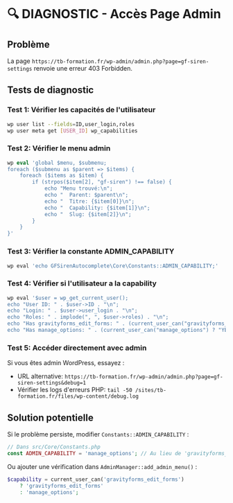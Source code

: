 # 🔍 DIAGNOSTIC - Accès Page Admin

## Problème

La page `https://tb-formation.fr/wp-admin/admin.php?page=gf-siren-settings` renvoie une erreur 403 Forbidden.

## Tests de diagnostic

### Test 1: Vérifier les capacités de l'utilisateur

```bash
wp user list --fields=ID,user_login,roles
wp user meta get [USER_ID] wp_capabilities
```

### Test 2: Vérifier le menu admin

```php
wp eval 'global $menu, $submenu;
foreach ($submenu as $parent => $items) {
    foreach ($items as $item) {
        if (strpos($item[2], "gf-siren") !== false) {
            echo "Menu trouvé:\n";
            echo "  Parent: $parent\n";
            echo "  Titre: {$item[0]}\n";
            echo "  Capability: {$item[1]}\n";
            echo "  Slug: {$item[2]}\n";
        }
    }
}'
```

### Test 3: Vérifier la constante ADMIN_CAPABILITY

```bash
wp eval 'echo GFSirenAutocomplete\Core\Constants::ADMIN_CAPABILITY;'
```

### Test 4: Vérifier si l'utilisateur a la capability

```bash
wp eval '$user = wp_get_current_user();
echo "User ID: " . $user->ID . "\n";
echo "Login: " . $user->user_login . "\n";
echo "Roles: " . implode(", ", $user->roles) . "\n";
echo "Has gravityforms_edit_forms: " . (current_user_can("gravityforms_edit_forms") ? "YES" : "NO") . "\n";
echo "Has manage_options: " . (current_user_can("manage_options") ? "YES" : "NO") . "\n";'
```

### Test 5: Accéder directement avec admin

Si vous êtes admin WordPress, essayez :

- URL alternative: `https://tb-formation.fr/wp-admin/admin.php?page=gf-siren-settings&debug=1`
- Vérifier les logs d'erreurs PHP: `tail -50 /sites/tb-formation.fr/files/wp-content/debug.log`

## Solution potentielle

Si le problème persiste, modifier `Constants::ADMIN_CAPABILITY` :

```php
// Dans src/Core/Constants.php
const ADMIN_CAPABILITY = 'manage_options'; // Au lieu de 'gravityforms_edit_forms'
```

Ou ajouter une vérification dans `AdminManager::add_admin_menu()` :

```php
$capability = current_user_can('gravityforms_edit_forms')
    ? 'gravityforms_edit_forms'
    : 'manage_options';
```
